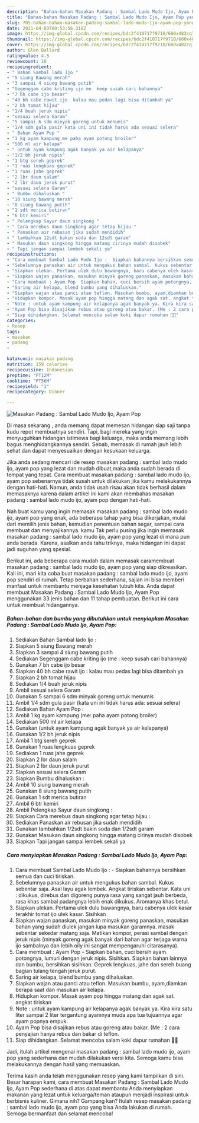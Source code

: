 ```yaml
---
description: "Bahan-bahan Masakan Padang : Sambal Lado Mudo Ijo, Ayam Pop yang lezat Untuk Jualan"
title: "Bahan-bahan Masakan Padang : Sambal Lado Mudo Ijo, Ayam Pop yang lezat Untuk Jualan"
slug: 705-bahan-bahan-masakan-padang-sambal-lado-mudo-ijo-ayam-pop-yang-lezat-untuk-jualan
date: 2021-04-03T00:53:56.318Z
image: https://img-global.cpcdn.com/recipes/bdc2f410717f9710/680x482cq70/masakan-padang-sambal-lado-mudo-ijo-ayam-pop-foto-resep-utama.jpg
thumbnail: https://img-global.cpcdn.com/recipes/bdc2f410717f9710/680x482cq70/masakan-padang-sambal-lado-mudo-ijo-ayam-pop-foto-resep-utama.jpg
cover: https://img-global.cpcdn.com/recipes/bdc2f410717f9710/680x482cq70/masakan-padang-sambal-lado-mudo-ijo-ayam-pop-foto-resep-utama.jpg
author: Glen Ballard
ratingvalue: 4.5
reviewcount: 10
recipeingredient:
- " Bahan Sambal lado Ijo "
- "5 siung Bawang merah"
- "3 sampai 4 siung bawang putih"
- "Segenggam cabe kriting ijo me  keep susah cari bahannya"
- "7 bh cabe ijo besar"
- "40 bh cabe rawit ijo  kalau mau pedas lagi bisa ditambah ya"
- "2 bh tomat hijau"
- "1/4 buah jeruk nipis"
- "sesuai selera Garam"
- "5 sampai 6 sdm minyak goreng untuk menumis"
- "1/4 sdm gula pasir kata uni ini tidak harus ada sesuai selera"
- " Bahan Ayam Pop "
- "1 kg ayam kampung me paha ayam potong broiler"
- "500 ml air kelapa"
- " untuk ayam kampung agak banyak ya air kelapanya"
- "1/2 bh jeruk nipis"
- "1 btg sereh geprek"
- "1 ruas lengkuas geprek"
- "1 ruas jahe geprek"
- "2 lbr daun salam"
- "2 lbr daun jeruk purut"
- "sesuai selera Garam"
- " Bumbu dihaluskan "
- "10 siung bawang merah"
- "8 siung bawang putih"
- "1 sdt merica butiran"
- "6 btr kemiri"
- " Pelengkap Sayur daun singkong "
- " Cara merebus daun singkong agar tetap hijau "
- " Panaskan air rebusan jika sudah mendidih"
- " tambahkan 12sdt bakin soda dan 12sdt garam"
- " Masukan daun singkong hingga matang cirinya mudah disobek"
- " Tapi jangan sampai lembek sekali ya"
recipeinstructions:
- "Cara membuat Sambal Lado Mudo Ijo :  Siapkan bahannya bersihkan semua dan cuci tiriskan."
- "Sebelumnya panaskan air untuk mengukus bahan sambal. Kukus sebentar saja. Asal layu agak lembek. Angkat tiriskan sebentar. Kata uni : dikukus, direbus dan digoreng punya rasa yang sangat jauh berbeda, rasa khas sambal padangnya lebih enak dikukus. Aromanya khas betul."
- "Siapkan ulekan. Pertama ulek dulu bawangnya, baru cabenya ulek kasar terakhir tomat ijo ulek kasar. Sisihkan"
- "Siapkan wajan panaskan, masukan minyak goreng panaskan, masukan bahan yang sudah diulek jangan lupa masukan garamnya. masak sebentar sekedar matang saja. Matikan kompor, perasi sambal dengan jeruk nipis (minyak goreng agak banyak dari bahan agar terjaga warna ijo sambalnya dan lebih oily ini sangat mempengaruhi citarasanya)."
- "Cara membuat : Ayam Pop  Siapkan bahan, cuci bersih ayam potongnya, lumuri dengan jeruk nipis. Sisihkan. Siapkan bahan lainnya dan bumbu, bersihkan sisihkan. Geprek lengkuas, jahe dan sereh.buang bagian tulang tengah jeruk purut."
- "Saring air kelapa, blend bumbu yang dihaluskan."
- "Siapkan wajan atau panci atau teflon. Masukan bumbu, ayam,diamkan berapa saat dan masukan air kelapa."
- "Hidupkan kompor. Masak ayam pop hingga matang dan agak sat. angkat tiriskan"
- "Note : untuk ayam kampung air kelapanya agak banyak ya. Kira kira satu liter sampai 2 liter tergantung ayamnya muda apa tua tujuannya agar ayam popnya empuk."
- "Ayam Pop bisa disajikan rebus atau goreng atau bakar. (Me : 2 cara penyajian hanya rebus dan bakar di teflon."
- "Siap dihidangkan. Selamat mencoba salam koki dapur rumahan 👩‍🍳"
categories:
- Resep
tags:
- masakan
- padang
- 

katakunci: masakan padang  
nutrition: 159 calories
recipecuisine: Indonesian
preptime: "PT12M"
cooktime: "PT56M"
recipeyield: "1"
recipecategory: Dinner

---
```



![Masakan Padang : Sambal Lado Mudo Ijo, Ayam Pop](https://img-global.cpcdn.com/recipes/bdc2f410717f9710/680x482cq70/masakan-padang-sambal-lado-mudo-ijo-ayam-pop-foto-resep-utama.jpg)

Di masa  sekarang , anda memang dapat memesan hidangan siap saji tanpa kudu repot membuatnya sendiri. Tapi, bagi mereka yang ingin menyuguhkan hidangan istimewa bagi keluarga, maka anda memang lebih bagus menghidangkannya sendiri. Sebab, memasak di rumah jauh lebih sehat dan dapat menyesuaikan dengan kesukaan keluarga.

Jika anda sedang mencari ide resep masakan padang : sambal lado mudo ijo, ayam pop yang lezat dan mudah dibuat,maka anda sudah berada di tempat yang tepat. Cara membuat masakan padang : sambal lado mudo ijo, ayam pop  sebenarnya tidak susah untuk dilakukan jika kamu melakukannya dengan hati-hati. Namun, anda tidak usah risau akan tidak berhasil dalam memasaknya 
karena dalam artikel ini kami akan membahas masakan padang : sambal lado mudo ijo, ayam pop dengan hati-hati.  



Nah buat kamu yang ingin memasak masakan padang : sambal lado mudo ijo, ayam pop yang enak, ada beberapa tahap yang bisa dikerjakan, mulai dari memilih jenis bahan, kemudian penentuan bahan segar, sampai cara membuat dan menyajikannya. kamu Tak perlu pusing jika ingin memasak masakan padang : sambal lado mudo ijo, ayam pop yang lezat di mana pun anda berada. Karena, asalkan anda  tahu triknya, maka hidangan ini dapat jadi suguhan yang spesial.

Berikut ini, ada beberapa cara mudah dalam memasak caramembuat masakan padang : sambal lado mudo ijo, ayam pop yang siap dikreasikan. Kali ini, mari kita coba buat masakan padang : sambal lado mudo ijo, ayam pop sendiri di rumah. Tetap berbahan sederhana, sajian ini bisa memberi manfaat untuk membantu menjaga kesehatan tubuh kita. Anda dapat membuat Masakan Padang : Sambal Lado Mudo Ijo, Ayam Pop menggunakan 33 jenis bahan dan 11 tahap pembuatan. Berikut ini cara untuk membuat hidangannya.

<!--inarticleads1-->

##### Bahan-bahan dan bumbu yang dibutuhkan untuk menyiapkan Masakan Padang : Sambal Lado Mudo Ijo, Ayam Pop:

1. Sediakan  Bahan Sambal lado Ijo :
1. Siapkan 5 siung Bawang merah
1. Siapkan 3 sampai 4 siung bawang putih
1. Sediakan Segenggam cabe kriting ijo (me : keep susah cari bahannya)
1. Gunakan 7 bh cabe ijo besar
1. Siapkan 40 bh cabe rawit ijo : kalau mau pedas lagi bisa ditambah ya
1. Siapkan 2 bh tomat hijau
1. Sediakan 1/4 buah jeruk nipis
1. Ambil sesuai selera Garam
1. Gunakan 5 sampai 6 sdm minyak goreng untuk menumis
1. Ambil 1/4 sdm gula pasir (kata uni ini tidak harus ada: sesuai selera)
1. Sediakan  Bahan Ayam Pop :
1. Ambil 1 kg ayam kampung (me: paha ayam potong broiler)
1. Sediakan 500 ml air kelapa
1. Gunakan  (untuk ayam kampung agak banyak ya air kelapanya)
1. Gunakan 1/2 bh jeruk nipis
1. Ambil 1 btg sereh geprek
1. Gunakan 1 ruas lengkuas geprek
1. Sediakan 1 ruas jahe geprek
1. Siapkan 2 lbr daun salam
1. Siapkan 2 lbr daun jeruk purut
1. Siapkan sesuai selera Garam
1. Siapkan  Bumbu dihaluskan :
1. Ambil 10 siung bawang merah
1. Gunakan 8 siung bawang putih
1. Gunakan 1 sdt merica butiran
1. Ambil 6 btr kemiri
1. Ambil  Pelengkap Sayur daun singkong :
1. Siapkan  Cara merebus daun singkong agar tetap hijau :
1. Sediakan  Panaskan air rebusan jika sudah mendidih
1. Gunakan  tambahkan 1/2sdt bakin soda dan 1/2sdt garam
1. Gunakan  Masukan daun singkong hingga matang cirinya mudah disobek
1. Siapkan  Tapi jangan sampai lembek sekali ya




<!--inarticleads2-->

##### Cara menyiapkan Masakan Padang : Sambal Lado Mudo Ijo, Ayam Pop:

1. Cara membuat Sambal Lado Mudo Ijo :  - Siapkan bahannya bersihkan semua dan cuci tiriskan.
1. Sebelumnya panaskan air untuk mengukus bahan sambal. Kukus sebentar saja. Asal layu agak lembek. Angkat tiriskan sebentar. Kata uni : dikukus, direbus dan digoreng punya rasa yang sangat jauh berbeda, rasa khas sambal padangnya lebih enak dikukus. Aromanya khas betul.
1. Siapkan ulekan. Pertama ulek dulu bawangnya, baru cabenya ulek kasar terakhir tomat ijo ulek kasar. Sisihkan
1. Siapkan wajan panaskan, masukan minyak goreng panaskan, masukan bahan yang sudah diulek jangan lupa masukan garamnya. masak sebentar sekedar matang saja. Matikan kompor, perasi sambal dengan jeruk nipis (minyak goreng agak banyak dari bahan agar terjaga warna ijo sambalnya dan lebih oily ini sangat mempengaruhi citarasanya).
1. Cara membuat : Ayam Pop  - Siapkan bahan, cuci bersih ayam potongnya, lumuri dengan jeruk nipis. Sisihkan. Siapkan bahan lainnya dan bumbu, bersihkan sisihkan. Geprek lengkuas, jahe dan sereh.buang bagian tulang tengah jeruk purut.
1. Saring air kelapa, blend bumbu yang dihaluskan.
1. Siapkan wajan atau panci atau teflon. Masukan bumbu, ayam,diamkan berapa saat dan masukan air kelapa.
1. Hidupkan kompor. Masak ayam pop hingga matang dan agak sat. angkat tiriskan
1. Note : untuk ayam kampung air kelapanya agak banyak ya. Kira kira satu liter sampai 2 liter tergantung ayamnya muda apa tua tujuannya agar ayam popnya empuk.
1. Ayam Pop bisa disajikan rebus atau goreng atau bakar. (Me : 2 cara penyajian hanya rebus dan bakar di teflon.
1. Siap dihidangkan. Selamat mencoba salam koki dapur rumahan 👩‍🍳




Jadi, itulah artikel mengenai  masakan padang : sambal lado mudo ijo, ayam pop  yang sederhana dan mudah dilakukan versi kita. Semoga kamu bisa melakukannya dengan hasil yang memuaskan. 

Terima kasih anda telah menggunakan resep yang kami tampilkan di sini. Besar harapan kami, cara membuat  Masakan Padang : Sambal Lado Mudo Ijo, Ayam Pop sederhana di atas dapat membantu Anda menyiapkan makanan yang lezat untuk keluarga/teman ataupun menjadi inspirasi untuk berbisnis kuliner. Gimana nih? Gampang kan? Itulah resep masakan padang : sambal lado mudo ijo, ayam pop yang bisa Anda lakukan di rumah. Semoga bermanfaat dan selamat mencoba!

